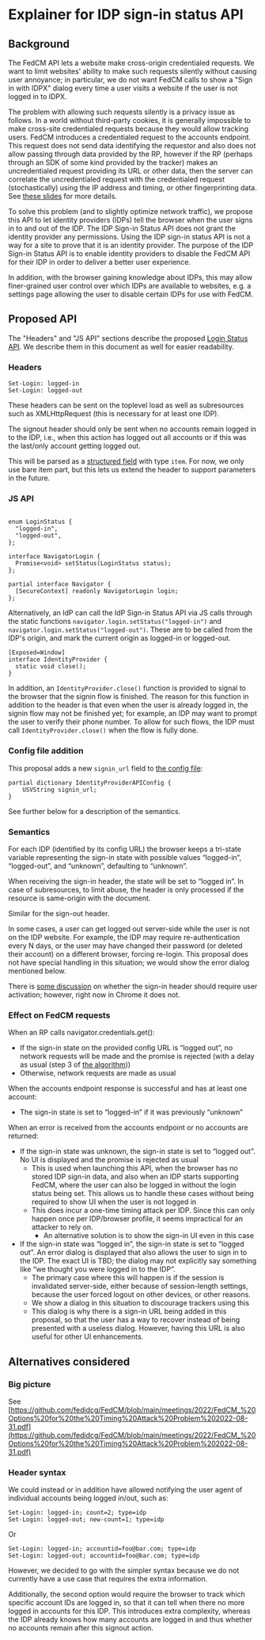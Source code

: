 # Explainer for IDP sign-in status API

## Background

The FedCM API lets a website make cross-origin credentialed requests. We want
to limit websites’ ability to make such requests silently without causing user
annoyance; in particular, we do not want FedCM calls to show a "Sign in with
IDPX" dialog every time a user visits a website if the user is not logged in to
IDPX.

The problem with allowing such requests silently is a privacy issue as follows.
In a world without third-party cookies, it is generally impossible to make
cross-site credentialed requests because they would allow tracking users. FedCM
introduces a credentialed request to the accounts endpoint. This request does
not send data identifying the requestor and also does not allow passing through
data provided by the RP, however if the RP (perhaps through an SDK of some kind
provided by the tracker) makes an uncredentialed request providing its URL or
other data, then the server can correlate the uncredentialed request with the
credentialed request (stochastically) using the IP address and timing, or other
fingerprinting data. See [these
slides](https://github.com/fedidcg/FedCM/blob/main/meetings/2022/FedCM_%20Options%20for%20the%20Timing%20Attack%20Problem%202022-08-31.pdf)
for more details. 

To solve this problem (and to slightly optimize network traffic), we propose
this API to let identity providers (IDPs) tell the browser when the user signs
in to and out of the IDP. The IDP Sign-in Status API does not grant the
identity provider any permissions. Using the IDP sign-in status API is not a
way for a site to prove that it is an identity provider. The purpose of the
IDP Sign-in Status API is to enable identity providers to disable the FedCM API
for their IDP in order to deliver a better user experience.

In addition, with the browser gaining knowledge about IDPs, this may allow
finer-grained user control over which IDPs are available to websites, e.g. a
settings page allowing the user to disable certain IDPs for use with FedCM.


## Proposed API

The "Headers" and "JS API" sections describe the proposed
[Login Status API](https://github.com/fedidcg/login-status). We describe them
in this document as well for easier readability.

### Headers

```http
Set-Login: logged-in
Set-Login: logged-out
```

These headers can be sent on the toplevel load as well as subresources such as
XMLHttpRequest (this is necessary for at least one IDP).

The signout header should only be sent when no accounts remain logged in
to the IDP, i.e., when this action has logged out all accounts or if this
was the last/only account getting logged out.

This will be parsed as a [structured field](https://fetch.spec.whatwg.org/#concept-header-list-get-structured-header)
with type `item`. For now, we only use bare item part, but this lets us extend
the header to support parameters in the future.

### JS API

```idl

enum LoginStatus {
  "logged-in",
  "logged-out",
};

interface NavigatorLogin {
  Promise<void> setStatus(LoginStatus status);
};

partial interface Navigator {
  [SecureContext] readonly NavigatorLogin login;
};
```

Alternatively, an IdP can call the IdP Sign-in Status API via JS calls through
the static functions `navigator.login.setStatus("logged-in")` and
`navigator.login.setStatus("logged-out")`. These are to be called from the IDP's
origin, and mark the current origin as logged-in or logged-out.

```idl
[Exposed=Window]
interface IdentityProvider {
  static void close();
}
```

In addition, an `IdentityProvider.close()` function is provided to signal to the browser that the
signin flow is finished. The reason for this function in addition to the header
is that even when the user is already logged in, the signin flow may not be
finished yet; for example, an IDP may want to prompt the user to verify their
phone number. To allow for such flows, the IDP must call
`IdentityProvider.close()` when the flow is fully done.

### Config file addition

This proposal adds a new `signin_url` field to [the config file](https://fedidcg.github.io/FedCM/#dictdef-identityproviderapiconfig):


```
partial dictionary IdentityProviderAPIConfig {
	USVString signin_url;
}
```

See further below for a description of the semantics.


### Semantics

For each IDP (identified by its config URL) the browser keeps a tri-state
variable representing the sign-in state with possible values “logged-in”,
“logged-out”, and “unknown”, defaulting to “unknown”.

When receiving the sign-in header, the state will be set to “logged in”. In
case of subresources, to limit abuse, the header is only processed if the
resource is same-origin with the document.

Similar for the sign-out header.

In some cases, a user can get logged out server-side while the user is not on
the IDP website. For example, the IDP may require re-authentication every N
days, or the user may have changed their password (or deleted their account) on
a different browser, forcing re-login. This proposal does not have special
handling in this situation; we would show the error dialog mentioned below.

There is [some discussion](https://crbug.com/1381505) on whether the sign-in header should require user activation; however, right now in Chrome it does not.


### Effect on FedCM requests

When an RP calls navigator.credentials.get():

* If the sign-in state on the provided config URL is “logged out”, no
network requests will be made and the promise is rejected (with a delay
as usual (step 3 of
[the algorithm](https://fedidcg.github.io/FedCM/#dom-identitycredential-discoverfromexternalsource-slot)))
* Otherwise, network requests are made as usual

When the accounts endpoint response is successful and has at least one account:

* The sign-in state is set to “logged-in” if it was previously “unknown”


When an error is received from the accounts endpoint or no accounts are returned:

* If the sign-in state was unknown, the sign-in state is set to “logged out”. No UI is displayed and the promise is rejected as usual
    * This is used when launching this API, when the browser has no stored IDP sign-in data, and also when an IDP starts supporting FedCM, where the user can also be logged in without the login status being set. This allows us to handle these cases without being required to show UI when the user is not logged in
    * This does incur a one-time timing attack per IDP. Since this can only happen once per IDP/browser profile, it seems impractical for an attacker to rely on.
        * An alternative solution is to show the sign-in UI even in this case
* If the sign-in state was “logged in”, the sign-in state is set to “logged out”. An error dialog is displayed that also allows the user to sign in to the IDP. The exact UI is TBD; the dialog may not explicitly say something like “we thought you were logged in to the IDP”.
    * The primary case where this will happen is if the session is invalidated server-side, either because of session-length settings, because the user forced logout on other devices, or other reasons.
    * We show a dialog in this situation to discourage trackers using this
    * This dialog is why there is a sign-in URL being added in this proposal, so that the user has a way to recover instead of being presented with a useless dialog. However, having this URL is also useful for other UI enhancements.


## Alternatives considered

### Big picture

See [https://github.com/fedidcg/FedCM/blob/main/meetings/2022/FedCM_%20Options%20for%20the%20Timing%20Attack%20Problem%202022-08-31.pdf](https://github.com/fedidcg/FedCM/blob/main/meetings/2022/FedCM_%20Options%20for%20the%20Timing%20Attack%20Problem%202022-08-31.pdf) 

### Header syntax

We could instead or in addition have allowed notifying the user agent of
individual accounts being logged in/out, such as:

```
Set-Login: logged-in; count=2; type=idp
Set-Login: logged-out; new-count=1; type=idp
```

Or

```
Set-Login: logged-in; accountid=foo@bar.com; type=idp
Set-Login: logged-out; accountid=foo@bar.com; type=idp
```

However, we decided to go with the simpler syntax because we do not currently
have a use case that requires the extra information.

Additionally, the second option would require the browser to track which
specific account IDs are logged in, so that it can tell when there no
more logged in accounts for this IDP. This introduces extra complexity,
whereas the IDP already knows how many accounts are logged in and thus
whether no accounts remain after this signout action.
